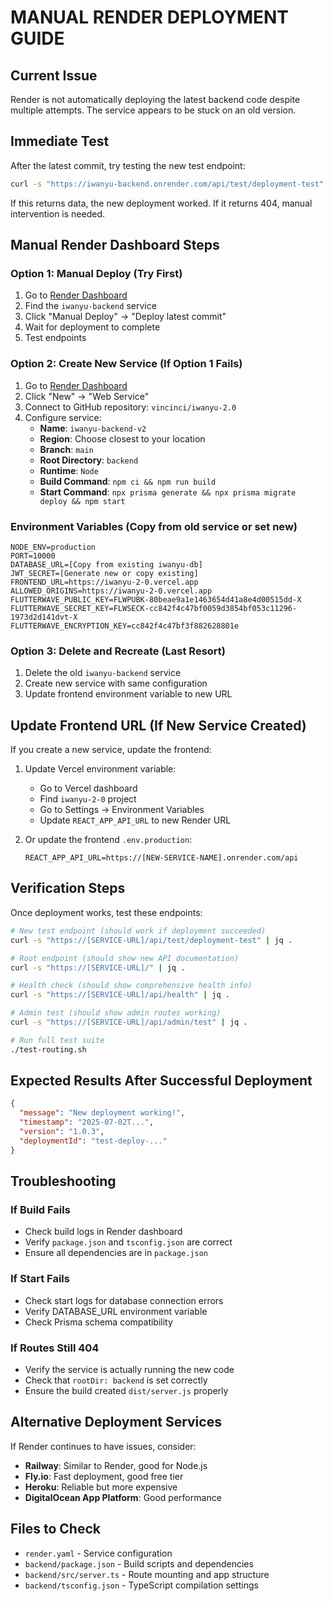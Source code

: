 # MANUAL RENDER DEPLOYMENT GUIDE

## Current Issue
Render is not automatically deploying the latest backend code despite multiple attempts. The service appears to be stuck on an old version.

## Immediate Test
After the latest commit, try testing the new test endpoint:
```bash
curl -s "https://iwanyu-backend.onrender.com/api/test/deployment-test" | jq .
```

If this returns data, the new deployment worked. If it returns 404, manual intervention is needed.

## Manual Render Dashboard Steps

### Option 1: Manual Deploy (Try First)
1. Go to [Render Dashboard](https://dashboard.render.com)
2. Find the `iwanyu-backend` service
3. Click "Manual Deploy" → "Deploy latest commit"
4. Wait for deployment to complete
5. Test endpoints

### Option 2: Create New Service (If Option 1 Fails)
1. Go to [Render Dashboard](https://dashboard.render.com)
2. Click "New" → "Web Service"
3. Connect to GitHub repository: `vincinci/iwanyu-2.0`
4. Configure service:
   - **Name**: `iwanyu-backend-v2`
   - **Region**: Choose closest to your location
   - **Branch**: `main`
   - **Root Directory**: `backend`
   - **Runtime**: `Node`
   - **Build Command**: `npm ci && npm run build`
   - **Start Command**: `npx prisma generate && npx prisma migrate deploy && npm start`

### Environment Variables (Copy from old service or set new)
```
NODE_ENV=production
PORT=10000
DATABASE_URL=[Copy from existing iwanyu-db]
JWT_SECRET=[Generate new or copy existing]
FRONTEND_URL=https://iwanyu-2-0.vercel.app
ALLOWED_ORIGINS=https://iwanyu-2-0.vercel.app
FLUTTERWAVE_PUBLIC_KEY=FLWPUBK-80beae9a1e1463654d41a8e4d00515dd-X
FLUTTERWAVE_SECRET_KEY=FLWSECK-cc842f4c47bf0059d3854bf053c11296-1973d2d141dvt-X
FLUTTERWAVE_ENCRYPTION_KEY=cc842f4c47bf3f882628801e
```

### Option 3: Delete and Recreate (Last Resort)
1. Delete the old `iwanyu-backend` service
2. Create new service with same configuration
3. Update frontend environment variable to new URL

## Update Frontend URL (If New Service Created)
If you create a new service, update the frontend:

1. Update Vercel environment variable:
   - Go to Vercel dashboard
   - Find `iwanyu-2-0` project
   - Go to Settings → Environment Variables
   - Update `REACT_APP_API_URL` to new Render URL

2. Or update the frontend `.env.production`:
   ```
   REACT_APP_API_URL=https://[NEW-SERVICE-NAME].onrender.com/api
   ```

## Verification Steps
Once deployment works, test these endpoints:

```bash
# New test endpoint (should work if deployment succeeded)
curl -s "https://[SERVICE-URL]/api/test/deployment-test" | jq .

# Root endpoint (should show new API documentation)
curl -s "https://[SERVICE-URL]/" | jq .

# Health check (should show comprehensive health info)
curl -s "https://[SERVICE-URL]/api/health" | jq .

# Admin test (should show admin routes working)
curl -s "https://[SERVICE-URL]/api/admin/test" | jq .

# Run full test suite
./test-routing.sh
```

## Expected Results After Successful Deployment
```json
{
  "message": "New deployment working!",
  "timestamp": "2025-07-02T...",
  "version": "1.0.3",
  "deploymentId": "test-deploy-..."
}
```

## Troubleshooting

### If Build Fails
- Check build logs in Render dashboard
- Verify `package.json` and `tsconfig.json` are correct
- Ensure all dependencies are in `package.json`

### If Start Fails  
- Check start logs for database connection errors
- Verify DATABASE_URL environment variable
- Check Prisma schema compatibility

### If Routes Still 404
- Verify the service is actually running the new code
- Check that `rootDir: backend` is set correctly
- Ensure the build created `dist/server.js` properly

## Alternative Deployment Services
If Render continues to have issues, consider:
- **Railway**: Similar to Render, good for Node.js
- **Fly.io**: Fast deployment, good free tier
- **Heroku**: Reliable but more expensive
- **DigitalOcean App Platform**: Good performance

## Files to Check
- `render.yaml` - Service configuration
- `backend/package.json` - Build scripts and dependencies  
- `backend/src/server.ts` - Route mounting and app structure
- `backend/tsconfig.json` - TypeScript compilation settings
